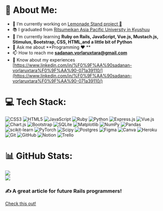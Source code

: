 # 💫 About Me: <br>
- 🔭 I’m currently working on [Lemonade Stand project 🍋](https://github.com/Sadanan-V/lemonade-stand)<br>
- 📚 I graduated from [Ritsumeikan Asia Pacific University in Kyushuu](https://en.apu.ac.jp/home/)<br>
- 🌱 I’m currently learning **Ruby on Rails, JavaScript, Vue.js, Mustach.js, Stimulus, Bootstrap, CSS, HTML,and a little bit of Python**<br>
- 💬 Ask me about **Programming ♥️ **<br>
- 📫 How to reach me **sadanan.vorlaruxtara@gmail.com**<br>
- 📄 Know about my experiences [https://www.linkedin.com/in/%F0%9F%AA%90sadanan-vorlaruxtara%F0%9F%AA%90-071a39110/](https://www.linkedin.com/in/%F0%9F%AA%90sadanan-vorlaruxtara%F0%9F%AA%90-071a39110/)

# 💻 Tech Stack:
![CSS3](https://img.shields.io/badge/css3-%231572B6.svg?style=for-the-badge&logo=css3&logoColor=white) ![HTML5](https://img.shields.io/badge/html5-%23E34F26.svg?style=for-the-badge&logo=html5&logoColor=white) 
![JavaScript](https://img.shields.io/badge/javascript-%23323330.svg?style=for-the-badge&logo=javascript&logoColor=%23F7DF1E) ![Ruby](https://img.shields.io/badge/ruby-%23CC342D.svg?style=for-the-badge&logo=ruby&logoColor=white) ![Python](https://img.shields.io/badge/python-3670A0?style=for-the-badge&logo=python&logoColor=ffdd54) 
![Express.js](https://img.shields.io/badge/express.js-%23404d59.svg?style=for-the-badge&logo=express&logoColor=%2361DAFB) ![Vue.js](https://img.shields.io/badge/vue.js-%2335495e.svg?style=for-the-badge&logo=vuedotjs&logoColor=%234FC08D) ![Chart.js](https://img.shields.io/badge/chart.js-F5788D.svg?style=for-the-badge&logo=chart.js&logoColor=white) ![Bootstrap](https://img.shields.io/badge/bootstrap-%238511FA.svg?style=for-the-badge&logo=bootstrap&logoColor=white) ![SQLite](https://img.shields.io/badge/sqlite-%2307405e.svg?style=for-the-badge&logo=sqlite&logoColor=white) ![Matplotlib](https://img.shields.io/badge/Matplotlib-%23ffffff.svg?style=for-the-badge&logo=Matplotlib&logoColor=black) ![NumPy](https://img.shields.io/badge/numpy-%23013243.svg?style=for-the-badge&logo=numpy&logoColor=white) ![Pandas](https://img.shields.io/badge/pandas-%23150458.svg?style=for-the-badge&logo=pandas&logoColor=white) ![scikit-learn](https://img.shields.io/badge/scikit--learn-%23F7931E.svg?style=for-the-badge&logo=scikit-learn&logoColor=white) ![PyTorch](https://img.shields.io/badge/PyTorch-%23EE4C2C.svg?style=for-the-badge&logo=PyTorch&logoColor=white) ![Scipy](https://img.shields.io/badge/SciPy-%230C55A5.svg?style=for-the-badge&logo=scipy&logoColor=%white)
![Postgres](https://img.shields.io/badge/postgres-%23316192.svg?style=for-the-badge&logo=postgresql&logoColor=white) 
![Figma](https://img.shields.io/badge/figma-%23F24E1E.svg?style=for-the-badge&logo=figma&logoColor=white) ![Canva](https://img.shields.io/badge/Canva-%2300C4CC.svg?style=for-the-badge&logo=Canva&logoColor=white) 
![Heroku](https://img.shields.io/badge/heroku-%23430098.svg?style=for-the-badge&logo=heroku&logoColor=white) 
![Git](https://img.shields.io/badge/git-%23F05033.svg?style=for-the-badge&logo=git&logoColor=white) ![GitHub](https://img.shields.io/badge/github-%23121011.svg?style=for-the-badge&logo=github&logoColor=white) 
![Notion](https://img.shields.io/badge/Notion-%23000000.svg?style=for-the-badge&logo=notion&logoColor=white) ![Trello](https://img.shields.io/badge/Trello-%23026AA7.svg?style=for-the-badge&logo=Trello&logoColor=white)
# 📊 GitHub Stats:
![](https://github-readme-streak-stats.herokuapp.com/?user=Sadanan-V&theme=radical&hide_border=false)<br/>
![](https://github-readme-stats.vercel.app/api/top-langs/?username=Sadanan-V&theme=radical&hide_border=false&include_all_commits=true&count_private=false&layout=compact)

### ✍️ A great article for future Rails programmers!
[Check this out!](https://www.linkedin.com/pulse/5-ruby-rails-tips-make-you-coding-rockstar-code-examples-david-raja-to1oc/?trackingId=dNSLSfS2QbKKPXv4dTBj%2Bw%3D%3D)


<!-- Proudly created with GPRM ( https://gprm.itsvg.in ) -->
